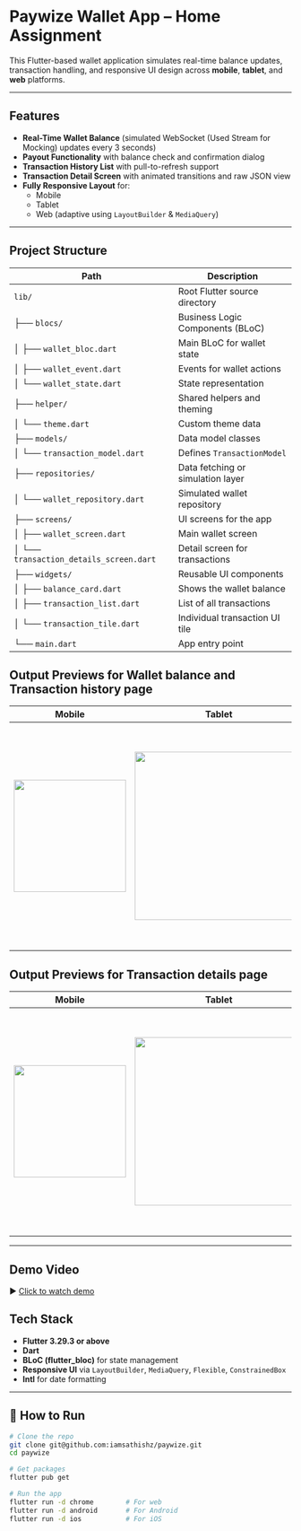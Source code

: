 # Paywize Wallet App – Home Assignment

This Flutter-based wallet application simulates real-time balance updates, transaction handling, and responsive UI design across **mobile**, **tablet**, and **web** platforms.

---

## Features

- **Real-Time Wallet Balance** (simulated WebSocket (Used Stream for Mocking) updates every 3 seconds)
- **Payout Functionality** with balance check and confirmation dialog
- **Transaction History List** with pull-to-refresh support
- **Transaction Detail Screen** with animated transitions and raw JSON view
- **Fully Responsive Layout** for:
  - Mobile
  - Tablet
  - Web (adaptive using `LayoutBuilder` & `MediaQuery`)

---

## Project Structure

| Path                                | Description                             |
|-------------------------------------|-----------------------------------------|
| `lib/`                              | Root Flutter source directory           |
| ├── `blocs/`                        | Business Logic Components (BLoC)        |
| │   ├── `wallet_bloc.dart`         | Main BLoC for wallet state              |
| │   ├── `wallet_event.dart`        | Events for wallet actions               |
| │   └── `wallet_state.dart`        | State representation                    |
| ├── `helper/`                       | Shared helpers and theming              |
| │   └── `theme.dart`               | Custom theme data                       |
| ├── `models/`                       | Data model classes                      |
| │   └── `transaction_model.dart`   | Defines `TransactionModel`              |
| ├── `repositories/`                 | Data fetching or simulation layer       |
| │   └── `wallet_repository.dart`   | Simulated wallet repository             |
| ├── `screens/`                      | UI screens for the app                  |
| │   ├── `wallet_screen.dart`       | Main wallet screen                      |
| │   └── `transaction_details_screen.dart` | Detail screen for transactions     |
| ├── `widgets/`                      | Reusable UI components                  |
| │   ├── `balance_card.dart`        | Shows the wallet balance                |
| │   ├── `transaction_list.dart`    | List of all transactions                |
| │   └── `transaction_tile.dart`    | Individual transaction UI tile          |
| └── `main.dart`                     | App entry point                         |





## Output Previews for Wallet balance and Transaction history page

| Mobile | Tablet | Web |
|--------|--------|-----|
| <img src="https://github.com/user-attachments/assets/ed530020-f0ad-4b9a-858c-154b3da30470" width="200"/> | <img src="https://github.com/user-attachments/assets/856d9e08-1b0d-44e2-bc35-e1f6288d6a20" width="300"/> | <img src="https://github.com/user-attachments/assets/025a4081-ca6b-4a0f-b406-d4277b6bffaf" width="400"/> |


## Output Previews for Transaction details page

| Mobile | Tablet | Web |
|--------|--------|-----|
| <img src="https://github.com/user-attachments/assets/9fc6b7c8-74a3-4afa-98f5-0f0ed881ce48" width="200"/> | <img src="https://github.com/user-attachments/assets/9d7c840b-bf7d-48d5-b94e-fcaa1282f8dd" width="300"/> | <img src="https://github.com/user-attachments/assets/05477422-c107-4513-ba8a-aa12cf3e3206" width="400"/> |

---


## Demo Video

▶️ [Click to watch demo](https://github.com/iamsathishz/paywize/blob/master/assets/demo.mp4)


## Tech Stack

- **Flutter 3.29.3 or above**
- **Dart**
- **BLoC (flutter_bloc)** for state management
- **Responsive UI** via `LayoutBuilder`, `MediaQuery`, `Flexible`, `ConstrainedBox`
- **Intl** for date formatting

---

## 🚀 How to Run

```bash
# Clone the repo
git clone git@github.com:iamsathishz/paywize.git
cd paywize

# Get packages
flutter pub get

# Run the app
flutter run -d chrome        # For web
flutter run -d android       # For Android
flutter run -d ios           # For iOS
